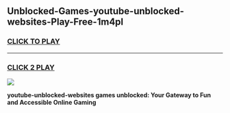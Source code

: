 
## Unblocked-Games-youtube-unblocked-websites-Play-Free-1m4pl
<h3>
<a href="https://premium76.site?title=youtube-unblocked-websites&ref=18A1">CLICK TO PLAY</a></h3>
<hr>

<h3>
<a href="https://premium76.site?title=youtube-unblocked-websites&ref=18A1">CLICK 2 PLAY</a>
  
</h3>

<a href="https://premium76.site?title=youtube-unblocked-websites&ref=18A1"><img src="https://clearcache.store/games.png"></a>


**youtube-unblocked-websites games unblocked: Your Gateway to Fun and Accessible Online Gaming**
